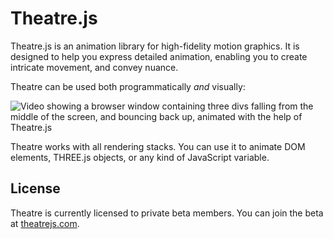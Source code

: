 # Theatre.js

Theatre.js is an animation library for high-fidelity motion graphics. It is designed to help you express detailed animation, enabling you to create intricate movement, and convey nuance.

Theatre can be used both programmatically *and* visually:

![Video showing a browser window containing three divs falling from the middle of the screen, and bouncing back up, animated with the help of Theatre.js](https://docs.theatrejs.com/public/preview-1.gif)

Theatre works with all rendering stacks. You can use it to animate DOM elements, THREE.js objects, or any kind of JavaScript variable.

## License

Theatre is currently licensed to private beta members. You can join the beta at [theatrejs.com](https://www.theatrejs.com).